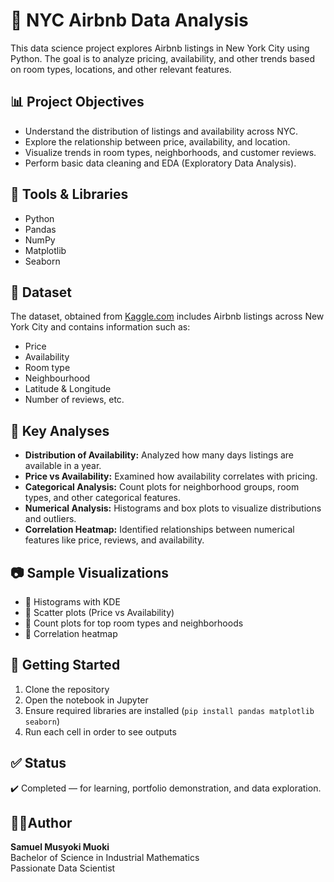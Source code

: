 # 🗽 NYC Airbnb Data Analysis

This data science project explores Airbnb listings in New York City using Python. The goal is to analyze pricing, availability, and other trends based on room types, locations, and other relevant features.



## 📊 Project Objectives

- Understand the distribution of listings and availability across NYC.
- Explore the relationship between price, availability, and location.
- Visualize trends in room types, neighborhoods, and customer reviews.
- Perform basic data cleaning and EDA (Exploratory Data Analysis).



## 🧰 Tools & Libraries

- Python
- Pandas
- NumPy
- Matplotlib
- Seaborn



## 📁 Dataset

The dataset, obtained from [Kaggle.com](https://www.kaggle.com/)
includes Airbnb listings across New York City and contains information such as:
- Price
- Availability
- Room type
- Neighbourhood
- Latitude & Longitude
- Number of reviews, etc.




## 📌 Key Analyses

- **Distribution of Availability:** Analyzed how many days listings are available in a year.
- **Price vs Availability:** Examined how availability correlates with pricing.
- **Categorical Analysis:** Count plots for neighborhood groups, room types, and other categorical features.
- **Numerical Analysis:** Histograms and box plots to visualize distributions and outliers.
- **Correlation Heatmap:** Identified relationships between numerical features like price, reviews, and availability.



## 📷 Sample Visualizations

- 📌 Histograms with KDE
- 📌 Scatter plots (Price vs Availability)
- 📌 Count plots for top room types and neighborhoods
- 📌 Correlation heatmap



## 🚀 Getting Started

1. Clone the repository
2. Open the notebook in Jupyter
3. Ensure required libraries are installed (`pip install pandas matplotlib seaborn`)
4. Run each cell in order to see outputs



## ✅ Status

✔️ Completed — for learning, portfolio demonstration, and data exploration.


## 🙋‍♂Author

**Samuel Musyoki Muoki**  
Bachelor of Science in Industrial Mathematics  
Passionate Data Scientist


